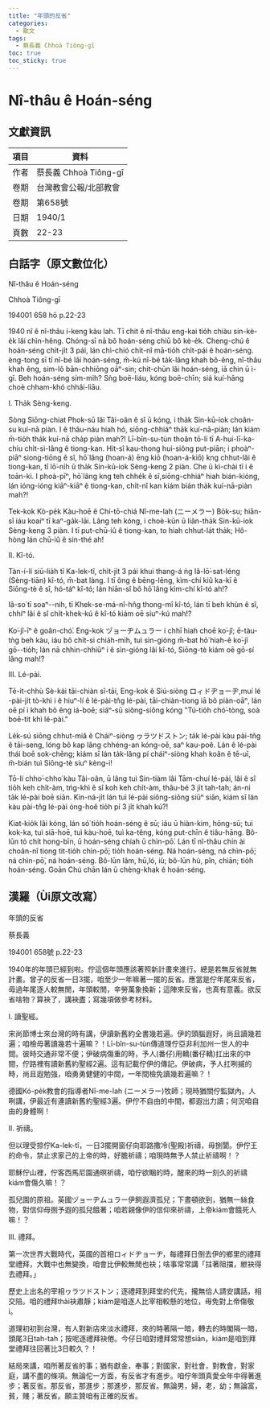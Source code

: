 ```yaml
---
title: "年頭的反省"
categories:
  - 散文
tags:
  - 蔡長義 Chhoà Tiông-gī
toc: true
toc_sticky: true
---
```


# Nî-thâu ê Hoán-séng

## 文獻資訊

| 項目 | 資料 |
|---|---|
| 作者 | 蔡長義 Chhoà Tiông-gī |
| 卷期 | 台灣教會公報/北部教會 |
| 卷期 | 第658號 |
| 日期 | 1940/1 |
| 頁數 | 22-23 |

## 白話字（原文數位化）

Nî-thâu ê Hoán-séng

Chhoà Tiông-gī

194001 658 hō p.22-23

1940 nî ê nî-thâu í-keng kàu lah. Tī chit ê nî-thâu eng-kai tio̍h chiàu sin-kè-e̍k lâi chìn-hêng. Chóng-sī nā bô hoán-séng chiū bô kè-e̍k. Cheng-chú ê hoán-séng chi̍t-ji̍t 3 pái, lán chì-chió chi̍t-nî mā-tio̍h chi̍t-pái ê hoán-séng. èng-tong sī tī nî-bé lâi hoán-séng, m̄-kú nî-bé ta̍k-lâng khah bô-êng, nî-thâu khah êng, sim-lô bān-chhiōng oāⁿ-sin; chit-chūn lâi hoán-séng, iā chin ū ì-gī. Beh hoán-séng sím-mi̍h? Sǹg boē-liáu, kóng boē-chīn; siá kuí-hāng choè chham-khó chhâi-liāu.

I. Tha̍k Sèng-keng.

Sòng Siōng-chiat Phok-sū lâi Tâi-oân ê sî ū kóng, i tha̍k Sin-kū-iok choân-su kuí-nā piàn. I ê thâu-náu hiah hó, siōng-chhiáⁿ tha̍k kuí-nā-piàn; lán kiám m̄-tio̍h tha̍k kuí-nā cha̍p piàn mah?! Lī-bîn-su-tùn thoân tō-lí tī A-hui-lī-ka-chiu chi̍t-sì-lâng ê tiong-kan. Hit-sî kau-thong hui-siông put-piān; i phoàⁿ-piāⁿ siong-tiōng ê sî, hō͘ lâng (hoan-á) ēng kiō (hoan-á-kiō) kng chhut-lâi ê tiong-kan, tī lō͘-ni̍h ū tha̍k Sin-kū-iok Sèng-keng 2 piàn. Che ū kì-chài tī i ê toān-kì. I phoà-pīⁿ, hō͘ lâng kng teh chhe̍k ê sî,siōng-chhiáⁿ hiah bián-kióng, lán ióng-ióng kiāⁿ-kiāⁿ ê tiong-kan, chi̍t-nî kan kiám bián tha̍k kuí-nā-piàn mah?!

Tek-kok Kò-pe̍k Kàu-hoē ê Chí-tō-chiá Nî-me-lah (ニーメラー) Bo̍k-su; hiān-sî iáu koaiⁿ tī kaⁿ-ga̍k-lāi. Lâng teh kóng, i choè-kūn ū liân-tha̍k Sin-kū-iok Sèng-keng 3 piàn. I tī put-chū-iû ê tiong-kan, to hiah chhut-la̍t tha̍k; Hô-hòng lán chū-iû ê sin-thé ah!

II. Kî-tó.

Tàn-í-lí siū-lia̍h tī Ka-lek-tî, chi̍t-ji̍t 3 pái khui thang-á ǹg Iâ-lō͘-sat-léng (Sèng-tiān) kî-tó, m̄-bat làng. I tī ông ê bēng-lēng, kìm-chí kiû ka-kī ê Siōng-tè ê sî, hó-táⁿ kî-tó; lán hiān-sî bô hō͘ lâng kìm-chí kî-tó ah!?

Iâ-so͘ tī soaⁿ--nih, tī Khek-se-má-nî-hn̂g thong-mî kî-tó, lán tī beh khùn ê sî, chhíⁿ lâi ê sî chi̍t-khek-kú ê kî-tó kiám oē siuⁿ-kú mah!?

Ko͘-jî-īⁿ ê goân-chó͘. Eng-kok ヅョーヂムュラー i chhī hiah choē ko͘-jî; ē-tàu-tǹg beh kàu, iáu bô chi̍t-si chia̍h-mi̍h, tuì sìn-gióng m̄-bat hō͘ hiah-ê ko͘-jî gō--tio̍h; lán nā chhin-chhiūⁿ i ê sìn-gióng lâi kî-tó, Siōng-tè kiám oē gō-sí lâng mah!?

III. Lé-pài.

Tē-it-chhù Sè-kài tāi-chiàn sî-tāi, Eng-kok ê Siú-siòng ロィドヂョーヂ,muí lé -pài-ji̍t tò-khì i ê hiuⁿ-lí ê lé-pài-tn̂g lé-pài, tāi-chiàn-tiong iā bô piàn-oāⁿ, lán oē pí i khah bô êng iá-boē; siáⁿ-sū siông-siông kóng "Tú-tio̍h chó͘-tòng, soà boē-tit khì lé-pài."

Le̍k-sú siōng chhut-miâ ê Cháiⁿ-siòng ヮラツドストン; ta̍k lé-pài kàu pài-tn̂g ê tāi-seng, lóng bô kap lâng chhéng-an kóng-oē, saⁿ kau-poê. Lán ê lé-pài thái boē sok-chēng; kiám sī lán ta̍k-lâng pí cháiⁿ-siòng khah koân ê tē-uī, m̄-bián tuì Siōng-tè siuⁿ kèng-i!

Tō-lí chho͘-chho͘ kàu Tâi-oân, ū lâng tuì Sin-tiàm lâi Tām-chuí lé-pài, lâi ê sî tio̍h keh chi̍t-àm, tńg-khì ê sî koh keh chi̍t-àm, thâu-bé 3 ji̍t tah-tah; án-ni ta̍k lé-pài boē siān. Kin-ná-ji̍t lán tuì lé-pài siông-siông siūⁿ siān, kiám sī lán kàu pài-tn̂g lé-pài óng-hoê tio̍h pí 3 ji̍t khah kú?!

Kiat-kio̍k lâi kóng, lán só͘ tio̍h hoán-séng ê sū; iáu ū hiàn-kim, hōng-sū; tuì kok-ka, tuì siā-hoē, tuì kàu-hoē, tuì ka-têng, kóng put-chīn ê tiâu-hāng. Bô-lūn tó chi̍t hong-bīn, ū hoán-séng chiah ū chìn-pō͘. Lán tī nî-thâu chin ài choân-nî tiong tit-tio̍h chìn-pō͘; tio̍h hoán-séng. Ná hoán-séng, ná chìn-pō͘; ná chìn-pō͘, ná hoán-séng. Bô-lūn lâm, hū,ló, iù; bô-lūn hù, pîn, chiān; tio̍h hoán-séng. Goān Chú chān lán ū chèng-khak ê hoán-séng.

## 漢羅（Ùi原文改寫）

年頭的反省

蔡長義

194001 658號 p.22-23

1940年的年頭已經到啦。佇這個年頭應該著照新計畫來進行。總是若無反省就無計畫。曾子的反省一日3擺，咱至少一年嘛著一擺的反省。應當是佇年尾來反省，毋過年尾逐人較無閒，年頭較閒，辛勞萬象換新；這陣來反省，也真有意義。欲反省啥物？算袂了，講袂盡；寫幾項做參考材料。

I. 讀聖經。

宋尚節博士來台灣的時有講，伊讀新舊約全書幾若遍。伊的頭腦遐好，尚且讀幾若遍；咱檢毋著讀幾若十遍嘛？！Lī-bîn-su-tùn傳道理佇亞非利加州一世人的中間。彼時交通非常不便；伊破病傷重的時，予人(番仔)用轎(番仔轎)扛出來的中間，佇路裡有讀新舊約聖經2遍。這有記載佇伊的傳記。伊破病，予人扛咧摵的時，尚且遐勉強，咱勇勇健健的中間，一年間檢免讀幾若遍嘛？！

德國Kó-pe̍k教會的指導者Nî-me-lah (ニーメラー)牧師；現時猶關佇監獄內。人咧講，伊最近有連讀新舊約聖經3遍。伊佇不自由的中間，都遐出力讀；何況咱自由的身體啊！

II. 祈禱。

但以理受掠佇Ka-lek-tî，一日3擺開窗仔向耶路撒冷(聖殿)祈禱，毋捌閬。伊佇王的命令，禁止求家己的上帝的時，好膽祈禱；咱現時無予人禁止祈禱啊！？

耶穌佇山裡，佇客西馬尼園通暝祈禱，咱佇欲睏的時，醒來的時一刻久的祈禱kiám會傷久嘛！？

孤兒園的原祖。英國ヅョーヂムュラー伊飼遐濟孤兒；下晝頓欲到，猶無一絲食物，對信仰毋捌予遐的孤兒餓著；咱若親像伊的信仰來祈禱，上帝kiám會餓死人嘛！？

III. 禮拜。

第一次世界大戰時代，英國的首相ロィドヂョーヂ，每禮拜日倒去伊的鄉里的禮拜堂禮拜，大戰中也無變換，咱會比伊較無閒也袂；啥事常常講「拄著阻擋，紲袂得去禮拜。」

歷史上出名的宰相ヮラツドストン；逐禮拜到拜堂的代先，攏無佮人請安講話，相交陪。咱的禮拜thài袂肅靜；kiám是咱逐人比宰相較懸的地位，毋免對上帝傷敬i。

道理初初到台灣，有人對新店來淡水禮拜，來的時著隔一暗，轉去的時閣隔一暗，頭尾3日tah-tah；按呢逐禮拜袂倦。今仔日咱對禮拜常常想siān，kiám是咱到拜堂禮拜往回著比3日較久？！

結局來講，咱所著反省的事；猶有獻金，奉事；對國家，對社會，對教會，對家庭，講不盡的條項。無論佗一方面，有反省才有進步。咱佇年頭真愛全年中得著進步；著反省。那反省，那進步；那進步，那反省。無論男，婦，老，幼；無論富，貧，賤；著反省。願主贊咱有正確的反省。

